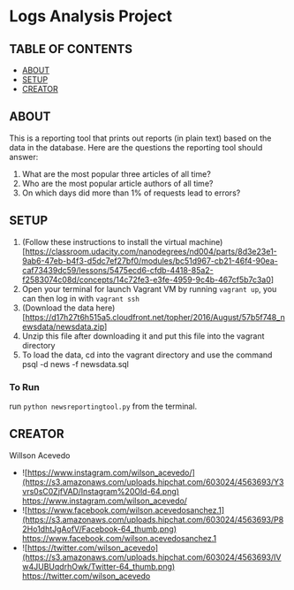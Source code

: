 # Logs Analysis Project

## TABLE OF CONTENTS
- [ABOUT](#features)
- [SETUP](#setup)
- [CREATOR](#creator)


## ABOUT

This is a reporting tool that prints out reports (in plain text) based on the data in the database.
Here are the questions the reporting tool should answer:
1. What are the most popular three articles of all time?
2. Who are the most popular article authors of all time?
3. On which days did more than 1% of requests lead to errors?


## SETUP

1. (Follow these instructions to install the virtual machine)[https://classroom.udacity.com/nanodegrees/nd004/parts/8d3e23e1-9ab6-47eb-b4f3-d5dc7ef27bf0/modules/bc51d967-cb21-46f4-90ea-caf73439dc59/lessons/5475ecd6-cfdb-4418-85a2-f2583074c08d/concepts/14c72fe3-e3fe-4959-9c4b-467cf5b7c3a0]
2. Open your terminal for launch Vagrant VM by running `vagrant up`, you can then log in with `vagrant ssh`
3. (Download the data here)[https://d17h27t6h515a5.cloudfront.net/topher/2016/August/57b5f748_newsdata/newsdata.zip]
4. Unzip this file after downloading it and put this file into the vagrant directory
5. To load the data, cd into the vagrant directory and use the command psql -d news -f newsdata.sql

### To Run

run `python newsreportingtool.py` from the terminal.


## CREATOR

Willson Acevedo
- ![https://www.instagram.com/wilson_acevedo/](https://s3.amazonaws.com/uploads.hipchat.com/603024/4563693/Y3vrs0sC0ZjfVAD/Instagram%20Old-64.png) https://www.instagram.com/wilson_acevedo/
- ![https://www.facebook.com/wilson.acevedosanchez.1](https://s3.amazonaws.com/uploads.hipchat.com/603024/4563693/P82Ho1dhtJgAofV/Facebook-64_thumb.png) https://www.facebook.com/wilson.acevedosanchez.1
- ![https://twitter.com/wilson_acevedo](https://s3.amazonaws.com/uploads.hipchat.com/603024/4563693/IVw4JUBUqdrhOwk/Twitter-64_thumb.png) https://twitter.com/wilson_acevedo
